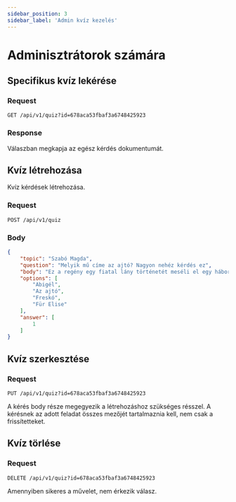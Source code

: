 ```yaml
---
sidebar_position: 3
sidebar_label: 'Admin kvíz kezelés'
---
```


# Adminisztrátorok számára

## Specifikus kvíz lekérése
### Request
`GET /api/v1/quiz?id=678aca53fbaf3a6748425923`

### Response
Válaszban megkapja az egész kérdés dokumentumát.

## Kvíz létrehozása
Kvíz kérdések létrehozása.

### Request
`POST /api/v1/quiz`

### Body
```json
{
    "topic": "Szabó Magda",
    "question": "Melyik mű címe az ajtó? Nagyon nehéz kérdés ez",
    "body": "Ez a regény egy fiatal lány történetét meséli el egy háború sújtotta világban.",
    "options": [
        "Abigél",
        "Az ajtó",
        "Freskó",
        "Für Elise"
    ],
    "answer": [
        1
    ]
}
```

## Kvíz szerkesztése
### Request
`PUT /api/v1/quiz?id=678aca53fbaf3a6748425923`

A kérés body része megegyezik a létrehozáshoz szükséges résszel. A kérésnek az adott feladat összes mezőjét tartalmaznia kell, nem csak a frissítetteket.

## Kvíz törlése
### Request
`DELETE /api/v1/quiz?id=678aca53fbaf3a6748425923`

Amennyiben sikeres a művelet, nem érkezik válasz. 